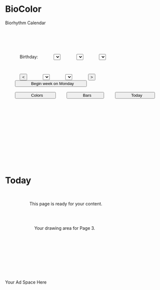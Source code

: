 # BioColor
Biorhythm Calendar
 <!DOCTYPE html>
<html lang="en">
<head>
    <meta charset="UTF-8">
    <meta name="viewport" content="width=device-width, initial-scale=1.0">
    <title>BioColorGv0.1</title>
    <script src="https://cdn.tailwindcss.com"></script>
    <link rel="stylesheet" href="https://fonts.googleapis.com/css2?family=Inter:wght@400;700&display=swap">
    <style>
        body {
            font-family: 'Inter', sans-serif;
            -webkit-font-smoothing: antialiased;
            -moz-osx-font-smoothing: grayscale;
        }
        .active-nav-button {
            background-color: #57534e; /* A darker stone color to indicate selection */
            box-shadow: 0 4px 14px 0 rgba(0, 0, 0, 0.25);
        }
    </style>
</head>
<body class="bg-stone-950 flex flex-col min-h-screen text-gray-200">

    <!-- Month and Year Selectors and new Birthday Selector -->
    <div id="controls-container" class="sticky top-0 z-50 bg-stone-900 shadow-lg px-4 py-3 flex flex-col md:flex-row justify-between items-center space-y-2 md:space-y-0 md:space-x-4">
        
        <!-- Birthday Picker -->
        <div id="birthday-picker" class="flex items-center space-x-2 text-sm md:text-base">
            <label for="bday-month-select">Birthday:</label>
            <select id="bday-month-select" class="bg-stone-800 text-white rounded-md p-1 md:p-2" onchange="updateBirthday()"></select>
            <select id="bday-day-select" class="bg-stone-800 text-white rounded-md p-1 md:p-2" onchange="updateBirthday()"></select>
            <select id="bday-year-select" class="bg-stone-800 text-white rounded-md p-1 md:p-2" onchange="updateBirthday()"></select>
        </div>

        <!-- Current Date and Week Start Toggles -->
        <div id="month-year-selectors" class="flex items-center space-x-2">
            <button class="prev-month-btn bg-stone-800 hover:bg-stone-700 text-white font-bold py-1 px-3 md:py-2 md:px-4 rounded-full text-base md:text-xl" onclick="changeMonth('prev')">&lt;</button>
            <select id="month-select" class="bg-stone-800 text-white rounded-md p-1 md:p-2 text-base md:text-xl" onchange="updateCalendarFromSelects()"></select>
            <select id="year-select" class="bg-stone-800 text-white rounded-md p-1 md:p-2 text-base md:text-xl" onchange="updateCalendarFromSelects()"></select>
            <button class="next-month-btn bg-stone-800 hover:bg-stone-700 text-white font-bold py-1 px-3 md:py-2 md:px-4 rounded-full text-base md:text-xl" onclick="changeMonth('next')">&gt;</button>
        </div>
        <button id="week-start-toggle" onclick="toggleWeekStart()" class="bg-stone-800 hover:bg-stone-700 text-white font-bold py-1 px-3 md:py-2 md:px-4 rounded-md transition-colors duration-200 text-base md:text-lg">
            Begin week on Monday
        </button>
    </div>
    
    <!-- Navigation Menu to switch between pages -->
    <nav class="sticky top-[90px] md:top-[50px] z-50 bg-stone-900 shadow-lg px-4 py-3 flex justify-center space-x-4">
        <button id="nav-colors" onclick="showPage('page1')" class="nav-button bg-stone-800 hover:bg-stone-700 text-white font-bold py-2 px-4 md:py-3 md:px-6 rounded-md transition-colors duration-200 text-base md:text-lg">
            Colors
        </button>
        <button id="nav-bars" onclick="showPage('page2')" class="nav-button bg-stone-800 hover:bg-stone-700 text-white font-bold py-2 px-4 md:py-3 md:px-6 rounded-md transition-colors duration-200 text-base md:text-lg">
            Bars
        </button>
        <button id="nav-today" onclick="showPage('page3')" class="nav-button bg-stone-800 hover:bg-stone-700 text-white font-bold py-2 px-4 md:py-3 md:px-6 rounded-md transition-colors duration-200 text-base md:text-lg">
            Today
        </button>
    </nav>

    <!-- Main container for the pages -->
    <main class="flex-1 flex flex-col items-center mt-1 px-4 sm:px-8 lg:px-12 pb-16">
        <div class="w-full max-w-4xl flex flex-col rounded-lg flex-1">
            <!-- Consolidated Calendar Container -->
            <div id="calendar-container" class="w-full p-4 sm:p-6 bg-stone-900 rounded-lg flex flex-col mb-0 flex-1">
                <div class="weekdays-header grid grid-cols-7 gap-1 text-center font-medium text-sm sm:text-base"></div>
                <div class="days-grid grid grid-cols-7 gap-1 mt-2 flex-1"></div>
            </div>

            <!-- Page 3 Content (Today) -->
            <div id="page3" class="page-content hidden flex-col flex-1">
                <h1 class="text-3xl sm:text-4xl font-bold mb-4">Today</h1>
                <p class="text-lg mb-6">
                    This page is ready for your content.
                </p>
                <div class="bg-red-800 rounded-xl p-6 flex flex-col items-center justify-center flex-1">
                    <p class="text-gray-400 text-center italic">
                        Your drawing area for Page 3.
                    </p>
                </div>
            </div>

        </div>
    </main>
    
    <!-- Placeholder for ad space -->
    <div id="ad-space" class="fixed bottom-0 left-0 right-0 h-16 bg-stone-900 border-t border-stone-700 flex items-center justify-center text-gray-400 text-sm">
        <p>Your Ad Space Here</p>
    </div>

    <script>
        const monthNames = ["January", "February", "March", "April", "May", "June", "July", "August", "September", "October", "November", "December"];
        const weekdayNames = ["Sun", "Mon", "Tue", "Wed", "Thu", "Fri", "Sat"];
        let currentDate = new Date();
        let currentPageId = 'page1';
        let startWeekOnMonday = false;
        let birthday = new Date(); // Default birthday is today

        // Populates the birthday month, day, and year selectors
        function populateBirthdaySelectors() {
            const bdayMonthSelect = document.getElementById('bday-month-select');
            const bdayDaySelect = document.getElementById('bday-day-select');
            const bdayYearSelect = document.getElementById('bday-year-select');

            // Populate months
            monthNames.forEach((month, index) => {
                const option = document.createElement('option');
                option.value = index;
                option.textContent = month;
                bdayMonthSelect.appendChild(option);
            });

            // Populate years (e.g., from 1900 to current year)
            const currentYear = new Date().getFullYear();
            for (let i = currentYear; i >= 1900; i--) {
                const option = document.createElement('option');
                option.value = i;
                option.textContent = i;
                bdayYearSelect.appendChild(option);
            }

            // Set initial values
            bdayMonthSelect.value = birthday.getMonth();
            bdayYearSelect.value = birthday.getFullYear();
            updateBirthdayDays();
        }

        // Updates the day selector based on the selected month and year
        function updateBirthdayDays() {
            const bdayMonthSelect = document.getElementById('bday-month-select');
            const bdayDaySelect = document.getElementById('bday-day-select');
            const bdayYearSelect = document.getElementById('bday-year-select');
            
            const selectedMonth = parseInt(bdayMonthSelect.value);
            const selectedYear = parseInt(bdayYearSelect.value);
            const daysInMonth = new Date(selectedYear, selectedMonth + 1, 0).getDate();

            bdayDaySelect.innerHTML = '';
            for (let i = 1; i <= daysInMonth; i++) {
                const option = document.createElement('option');
                option.value = i;
                option.textContent = i;
                bdayDaySelect.appendChild(option);
            }

            // Retain the current day if possible, otherwise default to 1
            const currentDay = birthday.getDate();
            if (currentDay <= daysInMonth) {
                bdayDaySelect.value = currentDay;
            } else {
                bdayDaySelect.value = 1;
            }
            updateBirthday();
        }

        // Updates the global birthday variable and re-renders the calendar
        function updateBirthday() {
            const bdayMonth = document.getElementById('bday-month-select').value;
            const bdayDay = document.getElementById('bday-day-select').value;
            const bdayYear = document.getElementById('bday-year-select').value;
            
            birthday = new Date(bdayYear, bdayMonth, bdayDay);
            renderCalendar();
        }

        // Populates the calendar month and year dropdowns
        function populateSelectors() {
            const monthSelect = document.getElementById('month-select');
            const yearSelect = document.getElementById('year-select');

            monthSelect.innerHTML = '';
            monthNames.forEach((month, index) => {
                const option = document.createElement('option');
                option.value = index;
                option.textContent = month;
                monthSelect.appendChild(option);
            });

            const currentYear = new Date().getFullYear();
            yearSelect.innerHTML = '';
            for (let i = currentYear - 50; i <= currentYear + 50; i++) {
                const option = document.createElement('option');
                option.value = i;
                option.textContent = i;
                yearSelect.appendChild(option);
            }
        }

        // Toggles between Sunday and Monday week start
        function toggleWeekStart() {
            startWeekOnMonday = !startWeekOnMonday;
            const toggleButton = document.getElementById('week-start-toggle');
            toggleButton.textContent = startWeekOnMonday ? 'Begin week on Sunday' : 'Begin week on Monday';
            renderCalendar();
        }

        // Handles changing the month with arrows
        function changeMonth(direction) {
            if (direction === 'prev') {
                currentDate.setMonth(currentDate.getMonth() - 1);
            } else {
                currentDate.setMonth(currentDate.getMonth() + 1);
            }
            renderCalendar();
        }

        // Handles changing the month and year with selectors
        function updateCalendarFromSelects() {
            const month = document.getElementById('month-select').value;
            const year = document.getElementById('year-select').value;
            currentDate.setMonth(month);
            currentDate.setFullYear(year);
            renderCalendar();
        }

        // Renders the calendar for the selected page
        function renderCalendar() {
            const container = document.getElementById('calendar-container');
            if (!container) return;
            
            const weekdaysHeader = container.querySelector('.weekdays-header');
            weekdaysHeader.innerHTML = '';

            const daysGrid = container.querySelector('.days-grid');
            daysGrid.innerHTML = '';
            
            const month = currentDate.getMonth();
            const year = currentDate.getFullYear();
            
            document.getElementById('month-select').value = month;
            document.getElementById('year-select').value = year;

            let firstDay = new Date(year, month, 1).getDay();
            if (startWeekOnMonday) {
                firstDay = (firstDay + 6) % 7;
            }

            const daysInMonth = new Date(year, month + 1, 0).getDate();
            const today = new Date();
            const isCurrentMonth = today.getMonth() === month && today.getFullYear() === year;

            let reorderedWeekdays = [...weekdayNames];
            if (startWeekOnMonday) {
                reorderedWeekdays = reorderedWeekdays.slice(1).concat(reorderedWeekdays[0]);
            }
            reorderedWeekdays.forEach(day => {
                const headerDiv = document.createElement('div');
                headerDiv.classList.add('text-stone-400');
                headerDiv.textContent = day;
                weekdaysHeader.appendChild(headerDiv);
            });

            for (let i = 0; i < firstDay; i++) {
                const emptyCell = document.createElement('div');
                emptyCell.classList.add('w-full', 'rounded', 'p-1', 'min-h-[2rem]');
                daysGrid.appendChild(emptyCell);
            }

            for (let i = 1; i <= daysInMonth; i++) {
                const dayCell = document.createElement('div');
                
                const classes = [
                    'w-full', 'rounded', 'p-1', 'min-h-[2rem]', 'bg-red-800', 'shadow-inner', 'shadow-red-900',
                    'flex', 'items-start', 'justify-start', 'text-sm', 'sm:text-base', 
                    'hover:bg-red-700', 'transition-colors', 'duration-200'
                ];

                if (isCurrentMonth && i === today.getDate()) {
                    classes.push('border-2', 'border-white', '!bg-red-700');
                } else {
                    classes.push('border', 'border-red-800');
                }

                dayCell.classList.add(...classes);
                dayCell.textContent = i;
                daysGrid.appendChild(dayCell);
            }
        }

        // JavaScript to handle page visibility
        function showPage(pageId) {
            currentPageId = pageId;
            const calendarContainer = document.getElementById('calendar-container');
            const todayPage = document.getElementById('page3');
            
            const navButtons = document.querySelectorAll('.nav-button');
            navButtons.forEach(button => {
                button.classList.remove('active-nav-button');
            });
            const activeNavButton = document.getElementById(`nav-${pageId.slice(4).toLowerCase()}`);
            if (activeNavButton) {
                activeNavButton.classList.add('active-nav-button');
            }

            const controlsContainer = document.getElementById('controls-container');
            const birthdayPicker = document.getElementById('birthday-picker');
            if (pageId === 'page1' || pageId === 'page2') {
                calendarContainer.classList.remove('hidden');
                todayPage.classList.add('hidden');
                controlsContainer.classList.remove('hidden');
                birthdayPicker.classList.remove('hidden');
                renderCalendar();
            } else {
                calendarContainer.classList.add('hidden');
                todayPage.classList.remove('hidden');
                controlsContainer.classList.add('hidden');
                birthdayPicker.classList.add('hidden');
            }
        }

        document.addEventListener('DOMContentLoaded', () => {
            populateSelectors();
            populateBirthdaySelectors();
            showPage('page1');
        });
    </script>
</body>
</html>


